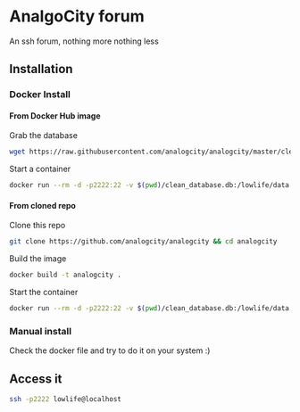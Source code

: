# AnalgoCity forum
An ssh forum, nothing more nothing less

## Installation
### Docker Install

#### From Docker Hub image
Grab the database
```bash
wget https://raw.githubusercontent.com/analogcity/analogcity/master/clean_database.db
```
Start a container
```bash
docker run --rm -d -p2222:22 -v $(pwd)/clean_database.db:/lowlife/data.db analogcity/ssh_forum:latest
```

#### From cloned repo
Clone this repo

```bash
git clone https://github.com/analogcity/analogcity && cd analogcity
```
Build the image

```bash
docker build -t analogcity .
```
Start the container

```bash
docker run --rm -d -p2222:22 -v $(pwd)/clean_database.db:/lowlife/data.db analogcity
```

### Manual install
Check the docker file and try to do it on your system :)

## Access it
```bash
ssh -p2222 lowlife@localhost
```
